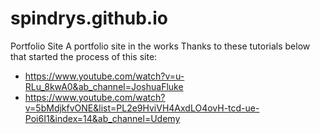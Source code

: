 # spindrys.github.io
Portfolio Site
A portfolio site in the works
Thanks to these tutorials below that started the process of this site: 
- https://www.youtube.com/watch?v=u-RLu_8kwA0&ab_channel=JoshuaFluke
- https://www.youtube.com/watch?v=5bMdjkfvONE&list=PL2e9HviVH4AxdLO4ovH-tcd-ue-Poi6I1&index=14&ab_channel=Udemy
